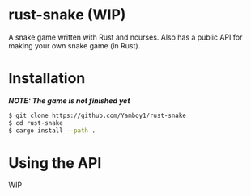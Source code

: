 # rust-snake (WIP)

A snake game written with Rust and ncurses. Also has a public API for making your own snake game (in Rust).

# Installation

***NOTE: The game is not finished yet***
```bash
$ git clone https://github.com/Yamboy1/rust-snake
$ cd rust-snake
$ cargo install --path .
```

# Using the API

WIP